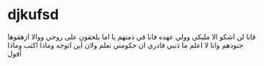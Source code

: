 # djkufsd
فانا لن اشكو الا مليكي وولي عهده فانا في ذمتهم  يا اما يلحقون على روحي ووالا ازهقوها جنودهم وانا لا اعلم ما ذنبي  قادري ان حكومتي تعلم ولان أين اتوجه وماذا اكتب وماذا أقول 

